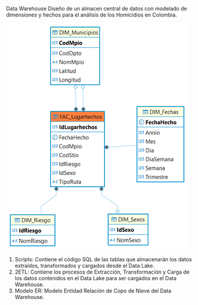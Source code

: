 Data Warehouse
Diseño de un almacen central de datos con modelado de dimensiones y hechos para el análisis de los Homicidios en Colombia.

![DWHSdiagrama.png](https://github.com/Saren-Cased/lugar_Hechos/blob/ff3fa1213c52f45e59ae75611309327d7397abac/DataWareHouse/ETL/diagrama%20DWHS.png)

1. Scripts: Contiene el código SQL de las tablas que almacenarán los datos extraídos, transformados y cargados desde el Data Lake.
2. 2ETL: Contiene los procesos de Extracción, Transformación y Carga de los datos contenidos en el Data Lake para ser cargados en el Data Warehouse.
3. Modelo ER: Modelo Entidad Relación de Copo de Nieve del Data Warehouse.
